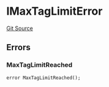 # IMaxTagLimitError
[Git Source](https://github.com/thrackle-io/aquifi-rules-v1/blob/f3f89426d30f93406f5ff447f7284dbf958844b4/src/common/IErrors.sol)


## Errors
### MaxTagLimitReached

```solidity
error MaxTagLimitReached();
```

